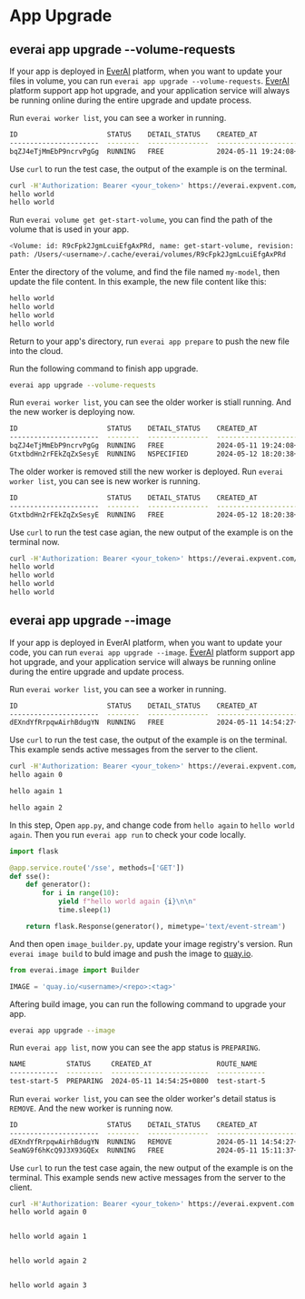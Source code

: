 # App Upgrade
## everai app upgrade --volume-requests
If your app is deployed in [EverAI](https://everai.expvent.com) platform, when you want to update your files in volume, you can run `everai app upgrade --volume-requests`. [EverAI](https://everai.expvent.com) platform support app hot upgrade,  and your application service will always be running online during the entire upgrade and update process.  

Run `everai worker list`, you can see a worker in running.  


```bash
ID                      STATUS    DETAIL_STATUS    CREATED_AT                DELETED_AT
----------------------  --------  ---------------  ------------------------  ------------
bqZJ4eTjMmEbP9ncrvPgGg  RUNNING   FREE             2024-05-11 19:24:08+0800
```
Use `curl` to run the test case, the output of the example is on the terminal.  

```bash
curl -H'Authorization: Bearer <your_token>' https://everai.expvent.com/api/routes/v1/<your app route name>/show-volume
hello world
hello world
```
Run `everai volume get get-start-volume`, you can find the path of the volume that is used in your app.  

```bash
<Volume: id: R9cFpk2JgmLcuiEfgAxPRd, name: get-start-volume, revision: 000001-08a, files: 1, size: 11 B>
path: /Users/<username>/.cache/everai/volumes/R9cFpk2JgmLcuiEfgAxPRd
```
Enter the directory of the volume,  and find the file named `my-model`, then update the file content. In this example, the new file content like this:   

```bash
hello world
hello world
hello world
hello world
```
Return to your app's directory, run `everai app prepare` to push the new file into the cloud.  

Run the following command to finish app upgrade.  

```bash
everai app upgrade --volume-requests
```
Run `everai worker list`, you can see the older worker is stiall running. And the new worker is deploying now.  

```bash
ID                      STATUS    DETAIL_STATUS    CREATED_AT                DELETED_AT
----------------------  --------  ---------------  ------------------------  ------------
bqZJ4eTjMmEbP9ncrvPgGg  RUNNING   FREE             2024-05-11 19:24:08+0800
GtxtbdHn2rFEkZqZxSesyE  RUNNING   NSPECIFIED       2024-05-12 18:20:38+0800
```
The older worker is removed still the new worker is deployed. Run `everai worker list`, you can see is new worker is running.  

```bash
ID                      STATUS    DETAIL_STATUS    CREATED_AT                DELETED_AT
----------------------  --------  ---------------  ------------------------  ------------
GtxtbdHn2rFEkZqZxSesyE  RUNNING   FREE             2024-05-12 18:20:38+0800
```
Use `curl` to run the test case agian, the new output of the example is on the terminal now.  

```bash
curl -H'Authorization: Bearer <your_token>' https://everai.expvent.com/api/routes/v1/<your app route name>/show-volume
hello world
hello world
hello world
hello world
```

## everai app upgrade --image  
If your app is deployed in EverAI platform, when you want to update your code, you can run `everai app upgrade --image`. [EverAI](https://everai.expvent.com) platform support app hot upgrade,  and your application service will always be running online during the entire upgrade and update process.  

Run `everai worker list`, you can see a worker in running.  

```bash
ID                      STATUS    DETAIL_STATUS    CREATED_AT                DELETED_AT
----------------------  --------  ---------------  ------------------------  ------------
dEXndYfRrpqwAirhBdugYN  RUNNING   FREE             2024-05-11 14:54:27+0800
```
Use `curl` to run the test case, the output of the example is on the terminal. This example sends active messages from the server to the client.  

```bash
curl -H'Authorization: Bearer <your_token>' https://everai.expvent.com/api/routes/v1/<your app route name>/sse
hello again 0

hello again 1

hello again 2
```
In this step, Open `app.py`, and change code from `hello again` to `hello world again`. Then you run `everai app run` to check your code locally.  

```python
import flask

@app.service.route('/sse', methods=['GET'])
def sse():
    def generator():
        for i in range(10):
            yield f"hello world again {i}\n\n"
            time.sleep(1)

    return flask.Response(generator(), mimetype='text/event-stream')
```

And then open `image_builder.py`, update your image registry's version. Run `everai image build` to buld image and push the image to [quay.io](https://quay.io/).   

```python
from everai.image import Builder

IMAGE = 'quay.io/<username>/<repo>:<tag>'
```
Aftering build image, you can run the following command to upgrade your app.  

```bash
everai app upgrade --image
```
Run `everai app list`, now you can see the app status is `PREPARING`. 
```bash
NAME          STATUS     CREATED_AT                ROUTE_NAME
------------  ---------  ------------------------  ------------
test-start-5  PREPARING  2024-05-11 14:54:25+0800  test-start-5
```
Run `everai worker list`, you can see the older worker's detail status is `REMOVE`. And the new worker is running now.  

```bash
ID                      STATUS    DETAIL_STATUS    CREATED_AT                DELETED_AT
----------------------  --------  ---------------  ------------------------  ------------
dEXndYfRrpqwAirhBdugYN  RUNNING   REMOVE           2024-05-11 14:54:27+0800
SeaNG9f6hKcQ9J3X93GQEx  RUNNING   FREE             2024-05-11 15:11:37+0800
```
Use `curl` to run the test case again, the new output of the example is on the terminal. This example sends  new active messages from the server to the client.  

```bash
curl -H'Authorization: Bearer <your_token>' https://everai.expvent.com.cn:1111/api/routes/v1/<your app route name>/sse
hello world again 0


hello world again 1


hello world again 2


hello world again 3
```

